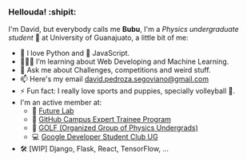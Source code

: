 ### **Hellouda! :shipit:**

I'm David, but everybody calls me **Bubu**, I'm a *Physics undergraduate student* 🎒 at University of Guanajuato, a little bit of me:

- 🐍 I love Python and 💛 JavaScript.
- 👨🏽‍💻 I’m learning about Web Developing and Machine Learning.
- 💬 Ask me about Challenges, competitions and weird stuff.
- 📫 Here's my email [david.pedroza.segoviano@gmail.com](mailto:david.pedroza.segoviano@gmail.com)
- ⚡ Fun fact: I really love sports and puppies, specially volleyball 🏐.
- I'm an active member at:
    - 🚀 [Future Lab](http://futurelab.mx/)
    - 🚩 [GitHub Campus Expert Trainee Program](https://education.github.com/experts)
    - 🔭 [GOLF (Organized Group of Physics Undergrads)](https://www.facebook.com/golf.fisica/)
    - 💻 [Google Developer Student Club UG](https://gdsc.community.dev/university-of-guanajuato/)
- 🛠️ [WIP] Django, Flask, React, TensorFlow, …
